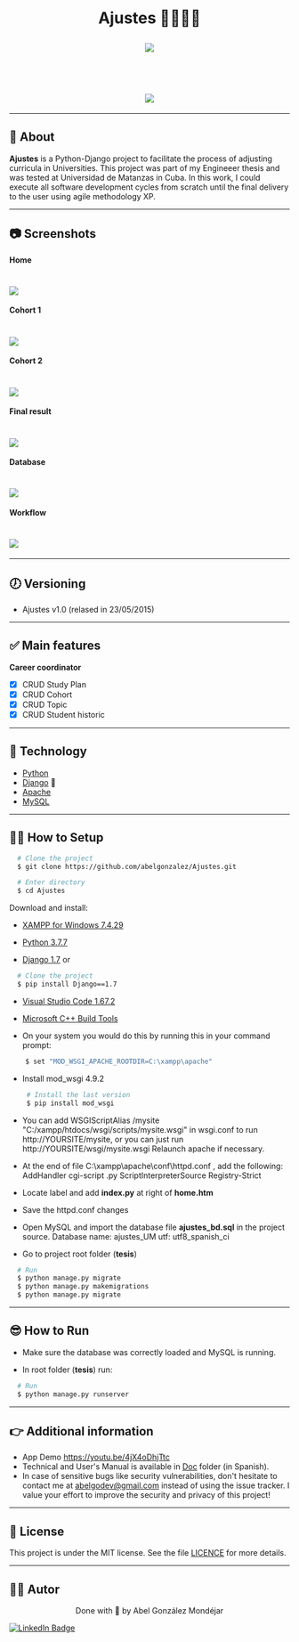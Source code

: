 <h1 align="center">
   <p> Ajustes 🧑‍🎓👩‍🎓 </p>
  <img 
    src="./doc/home.jpg"
  /> 
</h1>

<br>

<h1 align="center">
  <img 
    src="./doc/demo.gif"
  />
</h1>

---
## 🧾 About
**Ajustes** is a Python-Django project to facilitate the process of adjusting curricula in Universities. This project was part of my Engineeer thesis and was tested at Universidad de Matanzas in Cuba. In this work, I could execute all software development cycles from scratch until the final delivery to the user using agile methodology XP.

---
## 📷 Screenshots
**Home**
<h1>
  <img 
    src="./doc/home.jpg"
  />
</h1>

**Cohort 1**
<h1>
  <img 
    src="./doc/cohort.jpg"
  />
</h1>

**Cohort 2**
<h1>
  <img 
    src="./doc/cohort2.jpg"
  />
</h1>

**Final result**
<h1>
  <img 
    src="./doc/finalResult.jpg"
  />
</h1>

**Database**
<h1>
  <img 
    src="./doc/database.jpg"
  />
</h1>

**Workflow**
<h1>
  <img 
    src="./doc/workflow.jpg"
  />
</h1>

---
## 🕖 Versioning
- Ajustes v1.0 (relased in 23/05/2015)

---
## ✅ Main features
**Career coordinator**
- [x] CRUD Study Plan
- [x] CRUD Cohort
- [x] CRUD Topic
- [x] CRUD Student historic

---
## 🔧 Technology

- [Python](https://www.python.org/) 
- [Django](https://www.djangoproject.com/) 💚
- [Apache](https://httpd.apache.org/)
- [MySQL](https://www.mysql.com/)

---
## 👨‍💻 How to Setup

```bash
  # Clone the project
  $ git clone https://github.com/abelgonzalez/Ajustes.git
```
```bash
  # Enter directory
  $ cd Ajustes
```

Download and install:

 - [XAMPP for Windows 7.4.29](https://www.apachefriends.org/download.html)
  
 - [Python 3.7.7](https://www.python.org/downloads/release/python-377/)

 - [Django 1.7](https://www.djangoproject.com/download/1.7/tarball/) 
   or
  ```bash
    # Clone the project
    $ pip install Django==1.7
  ```
  
- [Visual Studio Code 1.67.2](https://code.visualstudio.com/Download)

- [Microsoft C++ Build Tools](https://visualstudio.microsoft.com/visual-cpp-build-tools/)

- On your system you would do this by running this in your command prompt:
```bash     
    $ set "MOD_WSGI_APACHE_ROOTDIR=C:\xampp\apache"
  ```
-  Install mod_wsgi 4.9.2
   ```bash
    # Install the last version
    $ pip install mod_wsgi
   ```
  

- You can add WSGIScriptAlias /mysite "C:/xampp/htdocs/wsgi/scripts/mysite.wsgi" in wsgi.conf to run http://YOURSITE/mysite, or you can just run http://YOURSITE/wsgi/mysite.wsgi
Relaunch apache if necessary.
  
- At the end of file C:\xampp\apache\conf\httpd.conf , add the following:
  AddHandler cgi-script .py
  ScriptInterpreterSource Registry-Strict
- Locate <IfModule dir_module> label and add **index.py** at right of **home.htm**
- Save the httpd.conf changes
  
- Open MySQL and import the database file **ajustes_bd.sql** in the project source.
  Database name: ajustes_UM
  utf: utf8_spanish_ci
  
  
 - Go to project root folder (**tesis**)
  ```bash
    # Run
    $ python manage.py migrate
    $ python manage.py makemigrations
    $ python manage.py migrate
  ```
     
---
## 😎 How to Run

 - Make sure the database was correctly loaded and MySQL is running.
  
 - In root folder (**tesis**) run:
  ```bash
    # Run
    $ python manage.py runserver 
  ```

---
## 👉 Additional information
* App Demo https://youtu.be/4jX4oDhjTtc
* Technical and User's Manual is available in [Doc](https://github.com/abelgonzalez/Ajustes/tree/main/doc) folder (in Spanish).
* In case of sensitive bugs like security vulnerabilities, don't hesitate to contact me at abelgodev@gmail.com instead of using the issue tracker. I value your effort to improve the security and privacy of this project!

---
## 📝 License

This project is under the MIT license. See the file <a href="https://github.com/abelgonzalez/Ajustes/LICENSE">LICENCE</a> for more details.

---
## 🧑‍💻 Autor
<p align="center">Done with 💙 by Abel González Mondéjar</p>


[![LinkedIn Badge](https://img.shields.io/badge/-Abel_González_Mondéjar-blue?style=flat-square&logo=Linkedin&logoColor=white&link=https://www.linkedin.com/in/abelgonzalezmondejar/)](https://www.linkedin.com/in/abelgonzalezmondejar/)
